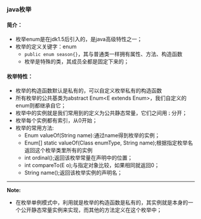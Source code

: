 ### java枚举 ###

#### 简介： ####
- 枚举enum是在jdk1.5后引入的，是java高级特性之一；
- 枚举的定义关键字：enum
	- `public enum season{}`，其与普通类一样拥有属性、方法、构造函数
	- 枚举是特殊的类，其成员全都是固定下来的；
#### 枚举特性： ####
- 枚举的构造函数默认是私有的，可以自定义枚举私有的构造函数
- 所有枚举的公共基类为abstract Enum<E extends Enum<E>>，我们自定义的enum则都继承自它；
- 枚举中的实例就是我们常用到的定义为公共静态常量，它们之间用`；`分开；
- 枚举每个实例都有索引，从0开始；
- 枚举的常用方法:
	- Enum<E> valueOf(String name):通过name得到枚举的实例；
	- Enum<E>[] static valueOf(Class<E extends Enum> enumType, String name);根据指定枚举名返回这个枚举类里所有的实例
	- int ordinal();返回该枚举常量在声明中的位置；
	- int compareTo(E o);与指定对象比较，如果相同就返回0；
	- String name();返回该枚举实例的声明名；


----------
**Note:**
- 在枚举单例模式中，利用就是枚举的构造函数是私有的，其实例就是本身的一个公开静态常量实例来实现，而其他的方法定义在这个枚举中；